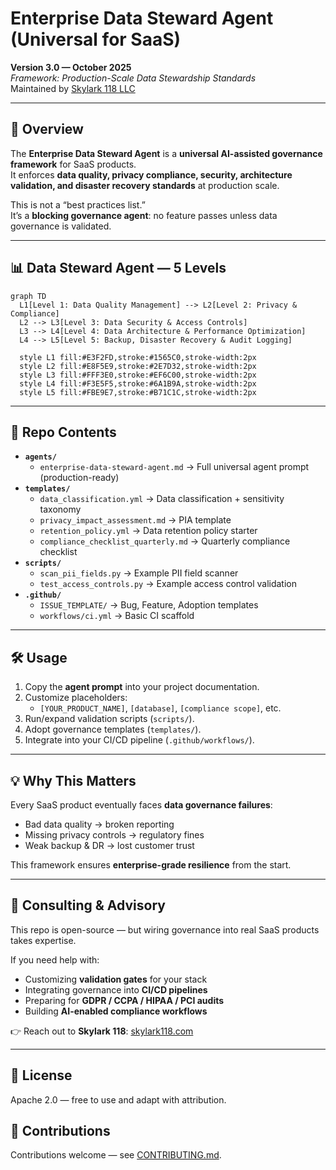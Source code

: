 # Enterprise Data Steward Agent (Universal for SaaS)

**Version 3.0 — October 2025**  
*Framework: Production-Scale Data Stewardship Standards*  
Maintained by [Skylark 118 LLC](https://skylark118.com)

---

## 🚀 Overview
The **Enterprise Data Steward Agent** is a **universal AI-assisted governance framework** for SaaS products.  
It enforces **data quality, privacy compliance, security, architecture validation, and disaster recovery standards** at production scale.

This is not a “best practices list.”  
It’s a **blocking governance agent**: no feature passes unless data governance is validated.

---

## 📊 Data Steward Agent — 5 Levels

```mermaid
graph TD
  L1[Level 1: Data Quality Management] --> L2[Level 2: Privacy & Compliance]
  L2 --> L3[Level 3: Data Security & Access Controls]
  L3 --> L4[Level 4: Data Architecture & Performance Optimization]
  L4 --> L5[Level 5: Backup, Disaster Recovery & Audit Logging]

  style L1 fill:#E3F2FD,stroke:#1565C0,stroke-width:2px
  style L2 fill:#E8F5E9,stroke:#2E7D32,stroke-width:2px
  style L3 fill:#FFF3E0,stroke:#EF6C00,stroke-width:2px
  style L4 fill:#F3E5F5,stroke:#6A1B9A,stroke-width:2px
  style L5 fill:#FBE9E7,stroke:#B71C1C,stroke-width:2px
```

---

## 📂 Repo Contents

- **`agents/`**
  - `enterprise-data-steward-agent.md` → Full universal agent prompt (production-ready)
- **`templates/`**
  - `data_classification.yml` → Data classification + sensitivity taxonomy  
  - `privacy_impact_assessment.md` → PIA template  
  - `retention_policy.yml` → Data retention policy starter  
  - `compliance_checklist_quarterly.md` → Quarterly compliance checklist  
- **`scripts/`**
  - `scan_pii_fields.py` → Example PII field scanner  
  - `test_access_controls.py` → Example access control validation  
- **`.github/`**
  - `ISSUE_TEMPLATE/` → Bug, Feature, Adoption templates  
  - `workflows/ci.yml` → Basic CI scaffold  

---

## 🛠️ Usage

1. Copy the **agent prompt** into your project documentation.  
2. Customize placeholders:
   - `[YOUR_PRODUCT_NAME]`, `[database]`, `[compliance scope]`, etc.  
3. Run/expand validation scripts (`scripts/`).  
4. Adopt governance templates (`templates/`).  
5. Integrate into your CI/CD pipeline (`.github/workflows/`).  

---

## 💡 Why This Matters
Every SaaS product eventually faces **data governance failures**:  
- Bad data quality → broken reporting  
- Missing privacy controls → regulatory fines  
- Weak backup & DR → lost customer trust  

This framework ensures **enterprise-grade resilience** from the start.  

---

## 🤝 Consulting & Advisory
This repo is open-source — but wiring governance into real SaaS products takes expertise.  

If you need help with:  
- Customizing **validation gates** for your stack  
- Integrating governance into **CI/CD pipelines**  
- Preparing for **GDPR / CCPA / HIPAA / PCI audits**  
- Building **AI-enabled compliance workflows**  

👉 Reach out to **Skylark 118**: [skylark118.com](https://skylark118.com)  

---

## 📜 License
Apache 2.0 — free to use and adapt with attribution.  

## 🙌 Contributions
Contributions welcome — see [CONTRIBUTING.md](CONTRIBUTING.md).  
